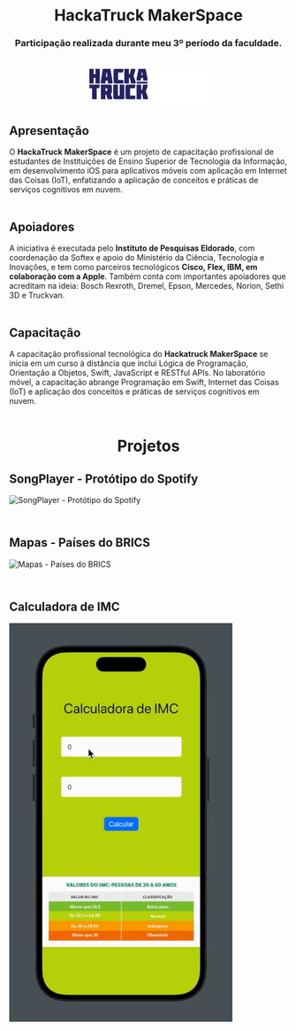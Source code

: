 <div align="center">
<h1></h1>

# HackaTruck MakerSpace
### Participação realizada durante meu 3º período da faculdade.
<br>
 <img src="https://github.com/VianaSamuel/Learning-Swift/blob/main/assets/hackatruck.png"/>
</div>

## Apresentação
O **HackaTruck MakerSpace** é um projeto de capacitação profissional de estudantes de Instituições de Ensino Superior de Tecnologia da Informação, em desenvolvimento iOS para aplicativos móveis com aplicação em Internet das Coisas (IoT), enfatizando a aplicação de conceitos e práticas de serviços cognitivos em nuvem.
<br><br>

## Apoiadores
A iniciativa é executada pelo **Instituto de Pesquisas Eldorado**, com coordenação da Softex e apoio do Ministério da Ciência, Tecnologia e Inovações, e tem como parceiros tecnológicos **Cisco, Flex, IBM, em colaboração com a Apple**. Também conta com importantes apoiadores que acreditam na ideia: Bosch Rexroth, Dremel, Epson, Mercedes, Norion, Sethi 3D e Truckvan.
<br><br>

## Capacitação
A capacitação profissional tecnológica do **Hackatruck MakerSpace** se inicia em um curso à distância que inclui Lógica de Programação, Orientação a Objetos, Swift, JavaScript e RESTful APIs. No laboratório móvel, a capacitação abrange Programação em Swift, Internet das Coisas (IoT) e aplicação dos conceitos e práticas de serviços cognitivos em nuvem.
<br><br>

<div align="center">
<h1></h1>

# Projetos
</div>

## SongPlayer - Protótipo do Spotify
![SongPlayer - Protótipo do Spotify](https://github.com/VianaSamuel/Learning-Swift/blob/main/assets/songplayer.gif)
<br><br>

<h1></h1>

## Mapas - Países do BRICS
![Mapas - Países do BRICS](https://github.com/VianaSamuel/Learning-Swift/blob/main/assets/mapas.gif)
<br><br>

<h1></h1>

## Calculadora de IMC
![Calculadora de IMC](https://github.com/VianaSamuel/Learning-Swift/blob/main/assets/calculadoraimc.gif)
<br><br>
